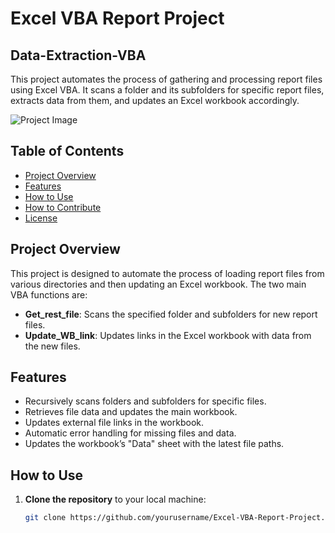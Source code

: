 # Excel VBA Report Project
## Data-Extraction-VBA 
This project automates the process of gathering and processing report files using Excel VBA. It scans a folder and its subfolders for specific report files, extracts data from them, and updates an Excel workbook accordingly.

![Project Image](Documentation/ERD.png)

## Table of Contents
- [Project Overview](#project-overview)
- [Features](#features)
- [How to Use](#how-to-use)
- [How to Contribute](#how-to-contribute)
- [License](#license)

## Project Overview

This project is designed to automate the process of loading report files from various directories and then updating an Excel workbook. The two main VBA functions are:
- **Get_rest_file**: Scans the specified folder and subfolders for new report files.
- **Update_WB_link**: Updates links in the Excel workbook with data from the new files.

## Features

- Recursively scans folders and subfolders for specific files.
- Retrieves file data and updates the main workbook.
- Updates external file links in the workbook.
- Automatic error handling for missing files and data.
- Updates the workbook’s "Data" sheet with the latest file paths.

## How to Use

1. **Clone the repository** to your local machine:
   ```bash
   git clone https://github.com/yourusername/Excel-VBA-Report-Project.git
